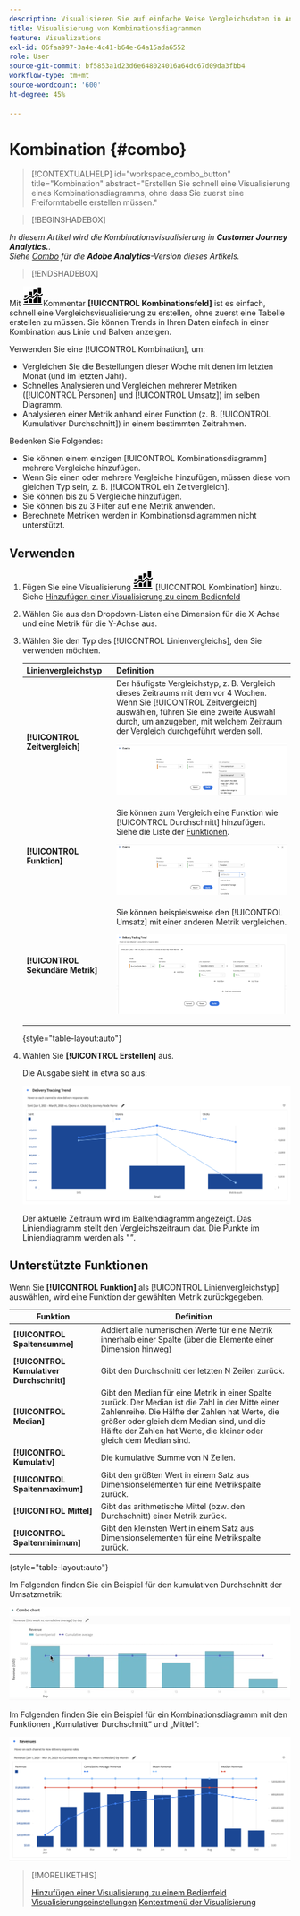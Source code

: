 ```yaml
---
description: Visualisieren Sie auf einfache Weise Vergleichsdaten in Analysis Workspace, z. B. Vergleiche zum letzten Monat, letzten Jahr usw.
title: Visualisierung von Kombinationsdiagrammen
feature: Visualizations
exl-id: 06faa997-3a4e-4c41-b64e-64a15ada6552
role: User
source-git-commit: bf5853a1d23d6e648024016a64dc67d09da3fbb4
workflow-type: tm+mt
source-wordcount: '600'
ht-degree: 45%

---
```


# Kombination {#combo}

<!-- markdownlint-disable MD034 -->

>[!CONTEXTUALHELP]
>id="workspace_combo_button"
>title="Kombination"
>abstract="Erstellen Sie schnell eine Visualisierung eines Kombinationsdiagramms, ohne dass Sie zuerst eine Freiformtabelle erstellen müssen."

<!-- markdownlint-enable MD034 -->


>[!BEGINSHADEBOX]

*In diesem Artikel wird die Kombinationsvisualisierung in **Customer Journey Analytics.**.<br/>Siehe [Combo](https://experienceleague.adobe.com/en/docs/analytics/analyze/analysis-workspace/visualizations/combo-charts) für die **Adobe Analytics**-Version dieses Artikels.*

>[!ENDSHADEBOX]


Mit ![ Visualisierung ](/help/assets/icons/ComboChart.svg)Kommentar **[!UICONTROL Kombinationsfeld]** ist es einfach, schnell eine Vergleichsvisualisierung zu erstellen, ohne zuerst eine Tabelle erstellen zu müssen. Sie können Trends in Ihren Daten einfach in einer Kombination aus Linie und Balken anzeigen.

Verwenden Sie eine [!UICONTROL Kombination], um:

* Vergleichen Sie die Bestellungen dieser Woche mit denen im letzten Monat (und im letzten Jahr).
* Schnelles Analysieren und Vergleichen mehrerer Metriken ([!UICONTROL Personen] und [!UICONTROL Umsatz]) im selben Diagramm.
* Analysieren einer Metrik anhand einer Funktion (z. B. [!UICONTROL Kumulativer Durchschnitt]) in einem bestimmten Zeitrahmen.

Bedenken Sie Folgendes:

* Sie können einem einzigen [!UICONTROL Kombinationsdiagramm] mehrere Vergleiche hinzufügen.
* Wenn Sie einen oder mehrere Vergleiche hinzufügen, müssen diese vom gleichen Typ sein, z. B. [!UICONTROL ein Zeitvergleich].
* Sie können bis zu 5 Vergleiche hinzufügen.
* Sie können bis zu 3 Filter auf eine Metrik anwenden.
* Berechnete Metriken werden in Kombinationsdiagrammen nicht unterstützt.

## Verwenden

1. Fügen Sie eine Visualisierung ![Kommentar](/help/assets/icons/ComboChart.svg) [!UICONTROL Kombination] hinzu. Siehe [Hinzufügen einer Visualisierung zu einem Bedienfeld](freeform-analysis-visualizations.md#add-visualizations-to-a-panel)

1. Wählen Sie aus den Dropdown-Listen eine Dimension für die X-Achse und eine Metrik für die Y-Achse aus.

1. Wählen Sie den Typ des [!UICONTROL Linienvergleichs], den Sie verwenden möchten.

   | Linienvergleichstyp | Definition |
   | --- | --- |
   | **[!UICONTROL Zeitvergleich]** | Der häufigste Vergleichstyp, z. B. Vergleich dieses Zeitraums mit dem vor 4 Wochen. Wenn Sie [!UICONTROL Zeitvergleich] auswählen, führen Sie eine zweite Auswahl durch, um anzugeben, mit welchem Zeitraum der Vergleich durchgeführt werden soll.<p>![LINE-Vergleich mit ausgewähltem Zeitraum und dem sekundären Auswahlfeld für Zeitraum.](assets/combo-time-period.png) |
   | **[!UICONTROL Funktion]** | Sie können zum Vergleich eine Funktion wie [!UICONTROL Durchschnitt] hinzufügen. Siehe die Liste der [ Funktionen](#supported-functions).<p>![Dropdown-Menü „LIne-Vergleich“ mit ausgewählten Funktionen und einer Liste der verfügbaren unterstützten Funktionen.](assets/combo-functions.png) |
   | **[!UICONTROL Sekundäre Metrik]** | Sie können beispielsweise den [!UICONTROL Umsatz] mit einer anderen Metrik vergleichen.<p>![Ein Kombinationsdiagramm, in dem zwei Metriken verglichen werden.](assets/combo-2metrics-settings.png) |

   {style="table-layout:auto"}

1. Wählen Sie **[!UICONTROL Erstellen]** aus.

   Die Ausgabe sieht in etwa so aus:

   ![Ein Kombinationsdiagramm, das den aktuellen Zeitraum in einem Balkendiagramm und den Vergleichszeitraum im Liniendiagramm anzeigt](assets/combo-output.png)

   Der aktuelle Zeitraum wird im Balkendiagramm angezeigt. Das Liniendiagramm stellt den Vergleichszeitraum dar. Die Punkte im Liniendiagramm werden als &quot;*&quot;*.

## Unterstützte Funktionen

Wenn Sie **[!UICONTROL Funktion]** als [!UICONTROL Linienvergleichstyp] auswählen, wird eine Funktion der gewählten Metrik zurückgegeben.

| Funktion | Definition |
| --- | --- |
| **[!UICONTROL Spaltensumme]** | Addiert alle numerischen Werte für eine Metrik innerhalb einer Spalte (über die Elemente einer Dimension hinweg) |
| **[!UICONTROL Kumulativer Durchschnitt]** | Gibt den Durchschnitt der letzten N Zeilen zurück. |
| **[!UICONTROL Median]** | Gibt den Median für eine Metrik in einer Spalte zurück. Der Median ist die Zahl in der Mitte einer Zahlenreihe. Die Hälfte der Zahlen hat Werte, die größer oder gleich dem Median sind, und die Hälfte der Zahlen hat Werte, die kleiner oder gleich dem Median sind. |
| **[!UICONTROL Kumulativ]** | Die kumulative Summe von N Zeilen. |
| **[!UICONTROL Spaltenmaximum]** | Gibt den größten Wert in einem Satz aus Dimensionselementen für eine Metrikspalte zurück. |
| **[!UICONTROL Mittel]** | Gibt das arithmetische Mittel (bzw. den Durchschnitt) einer Metrik zurück. |
| **[!UICONTROL Spaltenminimum]** | Gibt den kleinsten Wert in einem Satz aus Dimensionselementen für eine Metrikspalte zurück. |

{style="table-layout:auto"}

Im Folgenden finden Sie ein Beispiel für den kumulativen Durchschnitt der Umsatzmetrik:

![Ein Kombinationsdiagramm, das den kumulativen Durchschnitt anzeigt](assets/combo-cumul-avg.png)

Im Folgenden finden Sie ein Beispiel für ein Kombinationsdiagramm mit den Funktionen „Kumulativer Durchschnitt“ und „Mittel“:

![Ein Kombinationsdiagramm, das sowohl den kumulativen Durchschnitt als auch die durchschnittlichen Funktionen anzeigt.](assets/combo-three-functions.png)

>[!MORELIKETHIS]
>
>[Hinzufügen einer Visualisierung zu einem Bedienfeld](/help/analysis-workspace/visualizations/freeform-analysis-visualizations.md#add-visualizations-to-a-panel)
>[Visualisierungseinstellungen](/help/analysis-workspace/visualizations/freeform-analysis-visualizations.md#settings)
>[Kontextmenü der Visualisierung](/help/analysis-workspace/visualizations/freeform-analysis-visualizations.md#context-menu)
>